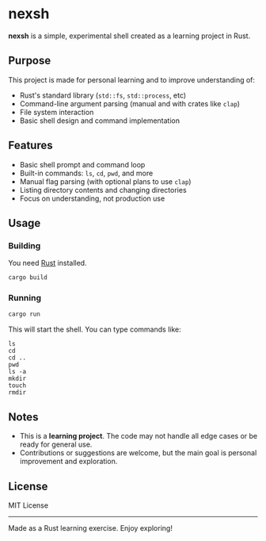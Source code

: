 # nexsh

**nexsh** is a simple, experimental shell created as a learning project in Rust.

## Purpose

This project is made for personal learning and to improve understanding of:

- Rust's standard library (`std::fs`, `std::process`, etc)
- Command-line argument parsing (manual and with crates like `clap`)
- File system interaction
- Basic shell design and command implementation

## Features

- Basic shell prompt and command loop
- Built-in commands: `ls`, `cd`, `pwd`, and more
- Manual flag parsing (with optional plans to use `clap`)
- Listing directory contents and changing directories
- Focus on understanding, not production use

## Usage

### Building

You need [Rust](https://www.rust-lang.org/tools/install) installed.

```bash
cargo build
```

### Running

```bash
cargo run
```

This will start the shell. You can type commands like:

```
ls
cd
cd ..
pwd
ls -a
mkdir
touch
rmdir

```

## Notes

- This is a **learning project**. The code may not handle all edge cases or be ready for general use.
- Contributions or suggestions are welcome, but the main goal is personal improvement and exploration.

## License

MIT License

---

Made as a Rust learning exercise. Enjoy exploring!
